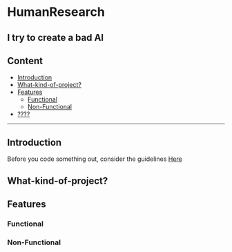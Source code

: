 # HumanResearch
I try to create a bad AI
-------------------------

## Content
- [Introduction](#introduction)
- [What-kind-of-project?](#what-kind-of-project?)
- [Features](#features)
  - [Functional](#functional)
  - [Non-Functional](#non-functional)
- [????](#????)

-------------------------
## Introduction 
Before you code something out, consider the guidelines [Here](CONTRIBUTING.md)
## What-kind-of-project?

## Features

### Functional
### Non-Functional
